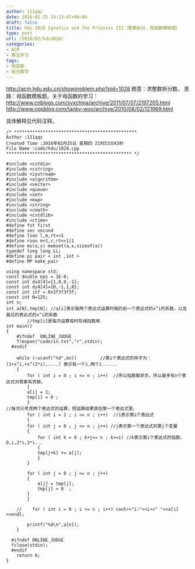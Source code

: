 ```yaml
---
author: 111qqz
date: 2016-02-25 14:13:47+00:00
draft: false
title: hdu 1028 Ignatius and the Princess III（整数拆分，母函数模板题）
type: post
url: /2016/02/hdu1028/
categories:
- ACM
- 算法学习
tags:
- 母函数
- 组合数学
---
```


http://acm.hdu.edu.cn/showproblem.php?pid=1028
题意：求整数拆分数。
思路：母函数模板题。关于母函数的学习：http://www.cnblogs.com/syxchina/archive/2011/07/07/2197205.html
http://www.cppblog.com/tanky-woo/archive/2010/08/02/121969.html

具体解释见代码注释。
 

    
    /* ***********************************************
    Author :111qqz
    Created Time :2016年02月25日 星期四 21时53分43秒
    File Name :code/hdu/1028.cpp
    ************************************************ */
    
    #include <cstdio>
    #include <cstring>
    #include <iostream>
    #include <algorithm>
    #include <vector>
    #include <queue>
    #include <set>
    #include <map>
    #include <string>
    #include <cmath>
    #include <cstdlib>
    #include <ctime>
    #define fst first
    #define sec second
    #define lson l,m,rt<<1
    #define rson m+1,r,rt<<1|1
    #define ms(a,x) memset(a,x,sizeof(a))
    typedef long long LL;
    #define pi pair < int ,int >
    #define MP make_pair
    
    using namespace std;
    const double eps = 1E-8;
    const int dx4[4]={1,0,0,-1};
    const int dy4[4]={0,-1,1,0};
    const int inf = 0x3f3f3f3f;
    const int N=125;
    int n;
    int a[N],tmp[N]; //a[i]表示每两个表达式运算时候的前一个表达式的x^i的系数，以及最后的表达式的x^i的系数
    		//tmp[i]是每次运算临时存储指数用
    int main()
    {
    	#ifndef  ONLINE_JUDGE 
    	freopen("code/in.txt","r",stdin);
      #endif
    
    	while (~scanf("%d",&n))         //第i个表达式的样子为：(1+x^i,+x^(2*i),....) 表示有一个i,两个i......
    	{
    	    for ( int i = 0 ; i <= n ; i++)  //所以指数都非负，所以最多有n个表达式对答案有贡献。
    	    {
    		a[i] = 1;
    		tmp[i] = 0 ;
    	    }
    //每次只考虑两个表达式的运算，把运算结果放在第一个表达式里。
    	    for ( int i = 2 ; i <= n ; i++)  //i表示第i个表达式
    	    {
    		for ( int j = 0 ; j <= n ; j++) //j表示第一个表达式的第j个变量
    		{
    		    for ( int k = 0 ; k+j<= n ; k+=i) //k表示第i个表达式的指数，0,i,2*i,3*i...
    		    {
    			tmp[j+k] += a[j];
    		    }
    		}
    
    		for ( int j = 0 ; j <= n ; j++)
    		{
    		    a[j] = tmp[j];
    		    tmp[j] = 0  ;
    		}
    	    }
    
    	//    for ( int i = 0 ; i <= n ; i++) cout<<"i:"<<i<<" "<<a[i]<<endl;
    
    	    printf("%d\n",a[n]);
    	}
    
      #ifndef ONLINE_JUDGE  
      fclose(stdin);
      #endif
        return 0;
    }
    



